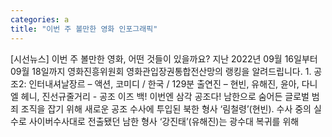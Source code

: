 ```yaml
---
categories: a
title: "이번 주 볼만한 영화 인포그래픽"
---
```

[시선뉴스] 이번 주 볼만한 영화, 어떤 것들이 있을까요? 지난 2022년 09월 16일부터 09월 18일까지 영화진흥위원회 영화관입장권통합전산망의 랭킹을 알려드립니다. 1. 공조2: 인터내셔날장르 – 액션, 코미디 / 한국 / 129분 출연진 – 현빈, 유해진, 윤아, 다니엘 헤니, 진선규줄거리 - 공조 이즈 백! 이번엔 삼각 공조다! 남한으로 숨어든 글로벌 범죄 조직을 잡기 위해 새로운 공조 수사에 투입된 북한 형사 ‘림철령’(현빈). 수사 중의 실수로 사이버수사대로 전출됐던 남한 형사 ‘강진태’(유해진)는 광수대 복귀를 위해